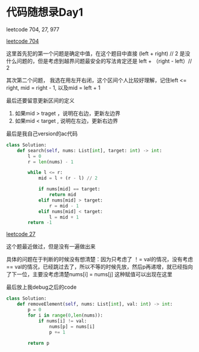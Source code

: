 # 代码随想录Day1

leetcode 704, 27, 977

[leetcode 704](https://leetcode.com/problems/binary-search/description/)

这里首先犯的第一个问题是确定中值，在这个题目中直接 (left + right) // 2 是没什么问题的，但是考虑到越界问题最安全的写法肯定还是 left + （right - left）// 2

其次第二个问题， 我选在用左开右闭，这个区间个人比较好理解，记住left <= right, mid = right - 1, 以及mid = left + 1

最后还要留意更新区间的定义
1. 如果mid > traget ，说明在右边，更新左边界
2. 如果mid < target , 说明在左边，更新右边界

最后是我自己version的ac代码

```Python
class Solution:
    def search(self, nums: List[int], target: int) -> int:
        l = 0
        r = len(nums) - 1

        while l <= r:
            mid = l + (r - l) // 2

            if nums[mid] == target:
                return mid
            elif nums[mid] > target:
                r = mid - 1
            elif nums[mid] < target:
                l = mid + 1
        return -1

```

[leetcode 27](https://leetcode.com/problems/remove-element/)

这个题最近做过，但是没有一遍做出来

具体的问题在于判断的时候没有想清楚：因为只考虑了 ！= val的情况，没有考虑 == val的情况，已经跳过去了，所以不等的时候先放，然后p再递增，就已经指向了下一位，主要没考虑清楚nums[i] = nums[j] 这种赋值可以出现在这里

最后放上我debug之后的code

```Python
class Solution:
    def removeElement(self, nums: List[int], val: int) -> int:
        p = 0
        for i in range(0,len(nums)):
            if nums[i] != val:
                nums[p] = nums[i]
                p += 1
        
        return p

```
